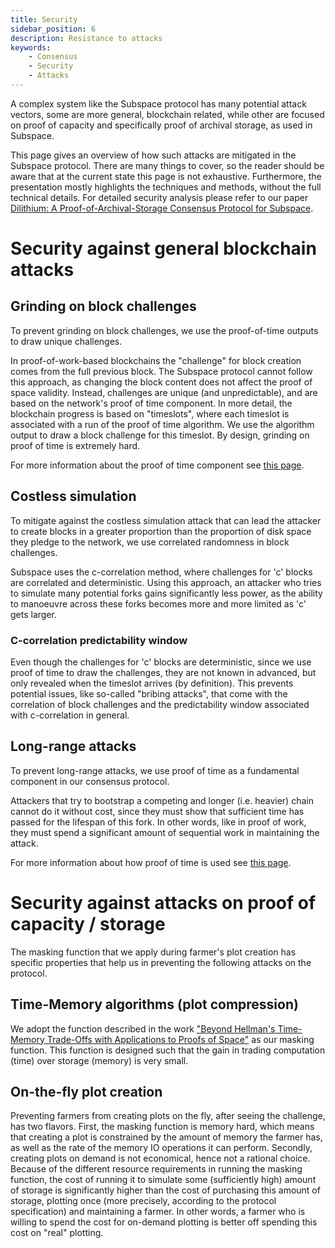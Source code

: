 ```yaml
---
title: Security
sidebar_position: 6
description: Resistance to attacks
keywords:
    - Consensus
    - Security
    - Attacks
---
```

<!-- TODO
- Handling Equivocation
 -->

A complex system like the Subspace protocol has many potential attack vectors, some are more general, blockchain related, 
while other are focused on proof of capacity and specifically proof of archival storage, as used in Subspace.  

This page gives an overview of how such attacks are mitigated in the Subspace protocol. There are many things 
to cover, so the reader should be aware that at the current state this page is not exhaustive. Furthermore, the 
presentation mostly highlights the techniques and methods, without the full technical details.
For detailed security analysis please refer to our paper [Dilithium: A Proof-of-Archival-Storage Consensus Protocol for Subspace](https://github.com/subspace/consensus-v2-research-paper).

# Security against general blockchain attacks

## Grinding on block challenges

To prevent grinding on block challenges, we use the proof-of-time outputs to draw unique challenges.

In proof-of-work-based blockchains the "challenge" for block creation comes from the full previous block.
The Subspace protocol cannot follow this approach, as changing the block content does not affect the proof of space 
validity. Instead, challenges are unique (and unpredictable), and are based on the network's proof of time component. 
In more detail, the blockchain progress is based on "timeslots", where each timeslot is associated with a run of the 
proof of time algorithm. We use the algorithm output to draw a block challenge for this timeslot. By design, grinding 
on proof of time is extremely hard.

For more information about the proof of time component see [this page](pot.md).

## Costless simulation

To mitigate against the costless simulation attack that can lead the attacker to create blocks in a greater proportion 
than the proportion of disk space they pledge to the network, we use correlated randomness in block challenges.

Subspace uses the c-correlation method, where challenges for 'c' blocks are correlated and deterministic. Using this 
approach, an attacker who tries to simulate many potential forks gains significantly less power, as the ability to 
manoeuvre across these forks becomes more and more limited as 'c' gets larger.

### C-correlation predictability window

Even though the challenges for 'c' blocks are deterministic, since we use proof of time to draw the challenges, they are 
not known in advanced, but only revealed when the timeslot arrives (by definition). This prevents potential issues, like 
so-called "bribing attacks", that come with the correlation of block challenges and the predictability window associated 
with c-correlation in general. 

## Long-range attacks

To prevent long-range attacks, we use proof of time as a fundamental component in our consensus protocol.

Attackers that try to bootstrap a competing and longer (i.e. heavier) chain cannot do it without cost, since they must 
show that sufficient time has passed for the lifespan of this fork. In other words, like in proof of work, they must 
spend a significant amount of sequential work in maintaining the attack.

For more information about how proof of time is used see [this page](pot.md).

# Security against attacks on proof of capacity / storage

The masking function that we apply during farmer's plot creation has specific properties that help us in preventing the 
following attacks on the protocol.

## Time-Memory algorithms (plot compression)

We adopt the function described in the work ["Beyond Hellman's Time-Memory Trade-Offs with Applications to Proofs of Space"](https://eprint.iacr.org/2017/893) 
as our masking function. This function is designed such that the gain in trading computation (time) over storage (memory) 
is very small.

## On-the-fly plot creation

Preventing farmers from creating plots on the fly, after seeing the challenge, has two flavors.
First, the masking function is memory hard, which means that creating a plot is constrained by the amount of memory the 
farmer has, as well as the rate of the memory IO operations it can perform.
Secondly, creating plots on demand is not economical, hence not a rational choice. Because of the different resource 
requirements in running the masking function, the cost of running it to simulate some (sufficiently high) amount of 
storage is significantly higher than the cost of purchasing this amount of storage, plotting once (more precisely, 
according to the protocol specification) and maintaining a farmer. In other words, a farmer who is willing to spend the 
cost for on-demand plotting is better off spending this cost on "real" plotting. 